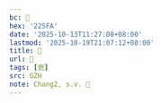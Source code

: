 ```yaml
---
bc: 𢗺
hex: '225FA'
date: '2025-10-13T11:27:08+08:00'
lastmod: '2025-10-19T21:07:12+08:00'
title: 󰕮
url: 󰕮
tags: [鬯]
src: GZH
note: Chang2, s.v. 𤽣
---
```

